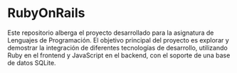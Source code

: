 # RubyOnRails
Este repositorio alberga el proyecto desarrollado para la asignatura de Lenguajes de Programación. El objetivo principal del proyecto es explorar y demostrar la integración de diferentes tecnologías de desarrollo, utilizando Ruby en el frontend y JavaScript en el backend, con el soporte de una base de datos SQLite.
